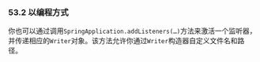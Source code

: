 
### 53.2 以编程方式

你也可以通过调用`SpringApplication.addListeners(…)`方法来激活一个监听器，并传递相应的`Writer`对象。该方法允许你通过`Writer`构造器自定义文件名和路径。
